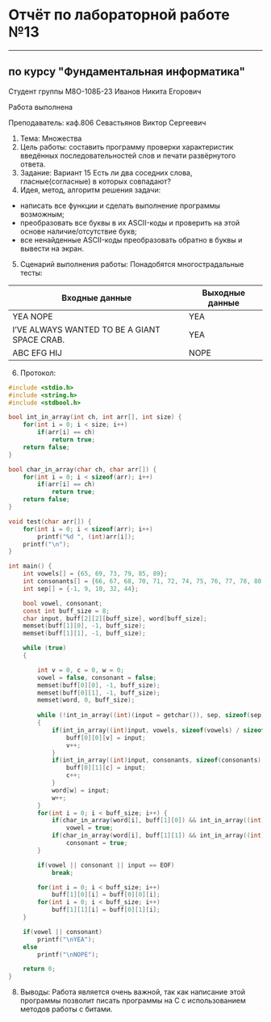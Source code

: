 # Отчёт по лабораторной работе №13

---

## по курсу "Фундаментальная информатика"


Студент группы М8О-108Б-23 Иванов Никита Егорович

Работа выполнена

Преподаватель: каф.806 Севастьянов Виктор Сергеевич

1. Тема: Множества
2. Цель работы: составить программу проверки характеристик введённых последовательностей слов и печати развёрнутого ответа.
3. Задание: Вариант 15
   Есть ли два соседних слова, гласные(согласные) в которых совпадают?
4. Идея, метод, алгоритм решения задачи: 
- написать все функции и сделать выполнение программы возможным;
- преобразовать все буквы в их ASCII-коды и проверить на этой основе наличие/отсутствие букв;
- все ненайденные ASCII-коды преобразовать обратно в буквы и вывести на экран.
5. Сценарий выполнения работы: 
Понадобятся многострадальные тесты:

|Входные данные                                |Выходные данные|
|----------------------------------------------|---------------|
|YEA NOPE                                      |YEA            |
|I’VE ALWAYS WANTED TO BE A GIANT SPACE CRAB.  |YEA            |
|ABC EFG HIJ                                   |NOPE           |

6. Протокол: 
```c
#include <stdio.h>
#include <string.h>
#include <stdbool.h> 

bool int_in_array(int ch, int arr[], int size) {
    for(int i = 0; i < size; i++)
        if(arr[i] == ch)
            return true;
    return false;
}

bool char_in_array(char ch, char arr[]) {
    for(int i = 0; i < sizeof(arr); i++)
        if(arr[i] == ch)
            return true;
    return false;
}

void test(char arr[]) {
    for(int i = 0; i < sizeof(arr); i++)
        printf("%d ", (int)arr[i]);
    printf("\n");
}

int main() {
    int vowels[] = {65, 69, 73, 79, 85, 89};
    int consonants[] = {66, 67, 68, 70, 71, 72, 74, 75, 76, 77, 78, 80, 81, 82, 83, 84, 86, 87, 88, 90};
    int sep[] = {-1, 9, 10, 32, 44};

    bool vowel, consonant;
    const int buff_size = 8;
    char input, buff[2][2][buff_size], word[buff_size];
    memset(buff[1][0], -1, buff_size);
    memset(buff[1][1], -1, buff_size);

    while (true)
    {

        int v = 0, c = 0, w = 0;
        vowel = false, consonant = false;
        memset(buff[0][0], -1, buff_size);
        memset(buff[0][1], -1, buff_size);
        memset(word, 0, buff_size);
        
        while (!int_in_array((int)(input = getchar()), sep, sizeof(sep) / sizeof(sep[0])))
        {
            if(int_in_array((int)input, vowels, sizeof(vowels) / sizeof(vowels[0]))) {
                buff[0][0][v] = input;
                v++;
            }
            if(int_in_array((int)input, consonants, sizeof(consonants) / sizeof(consonants[0]))) {
                buff[0][1][c] = input;
                c++;
            }
            word[w] = input;
            w++;
        }
        for(int i = 0; i < buff_size; i++) {
            if(char_in_array(word[i], buff[1][0]) && int_in_array((int)word[i], vowels, sizeof(vowels) / sizeof(vowels[0])))
                vowel = true;
            if(char_in_array(word[i], buff[1][1]) && int_in_array((int)word[i], consonants, sizeof(consonants) / sizeof(consonants[0])))
                consonant = true;
        }

        if(vowel || consonant || input == EOF)
            break;

        for(int i = 0; i < buff_size; i++)
            buff[1][0][i] = buff[0][0][i];
        for(int i = 0; i < buff_size; i++)
            buff[1][1][i] = buff[0][1][i];
    }

    if(vowel || consonant)
        printf("\nYEA");
    else
        printf("\nNOPE");

    return 0;
}
```
8. Выводы: Работа является очень важной, так как написание этой программы позволит писать программы на С с использованием методов работы с битами.